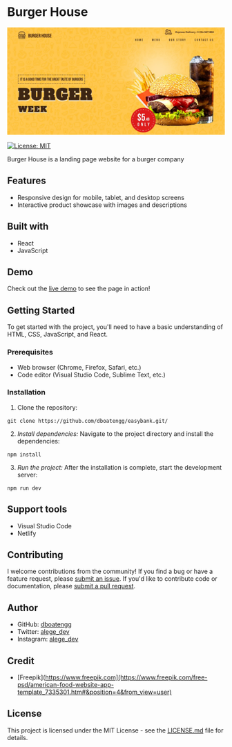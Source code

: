 # Burger House

![Burger House Homepage](./src/assets/burger-house-home.jpg)

[![License: MIT](https://img.shields.io/badge/License-MIT-yellow.svg)](https://opensource.org/licenses/MIT)

Burger House is a landing page website for a burger company

## Features

- Responsive design for mobile, tablet, and desktop screens
- Interactive product showcase with images and descriptions

## Built with

- React
- JavaScript

## Demo

Check out the [live demo](https://burgerhouser.netlify.app/) to see the page in action!

## Getting Started

To get started with the project, you'll need to have a basic understanding of HTML, CSS, JavaScript, and React.

### Prerequisites

- Web browser (Chrome, Firefox, Safari, etc.)
- Code editor (Visual Studio Code, Sublime Text, etc.)

### Installation

1.  Clone the repository:

```node
git clone https://github.com/dboatengg/easybank.git/
```

2.  _Install dependencies:_ Navigate to the project directory and install the dependencies:

```node
npm install
```

3.  _Run the project:_ After the installation is complete, start the development server:

```node
npm run dev
```

## Support tools

- Visual Studio Code
- Netlify

## Contributing

I welcome contributions from the community! If you find a bug or have a feature request, please [submit an issue](https://github.com/dboatengg/burger-house/issues). If you'd like to contribute code or documentation, please [submit a pull request](https://github.com/dboatengg/burger-house/pulls).

## Author

- GitHub: [dboatengg](https://www.github.com/dboatengg)
- Twitter: [alege_dev](https://www.twitter.com/alege_dev)
- Instagram: [alege_dev](https://www.instagram.com/alege_dev)

## Credit

- [Freepik](https://www.freepik.com](https://www.freepik.com/free-psd/american-food-website-app-template_7335301.htm#&position=4&from_view=user)

## License

This project is licensed under the MIT License - see the [LICENSE.md](LICENSE.md) file for details.
